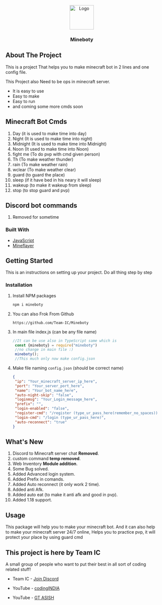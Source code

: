 




<br />
<p align="center">
  <a href="https://mineboty.tk/">
    <img src="https://cdn.discordapp.com/attachments/882996571824869476/884700019062636544/logo.png" alt="Logo" width="80" height="80">
  </a>

  <h3 align="center">Mineboty</h3>







## About The Project

This is a project That helps you to make minecraft bot in 2 lines
and one config file.

This Project also Need to be ops in minecraft server\.

* It is easy to use
* Easy to make
* Easy to run
* and coming some more cmds soon

## Minecraft Bot Cmds
1. Day (it is used to make time into day)
2. Night (It is used to make time into night)
3. Midnight (It is used to make time into Midnight)
4. Noon (It used to make time into Noon) 
5. fight me (To do pvp with cmd given person)
6. Th (To make weather thunder)
7. rain (To make weather rain)
8. wclear (To make weather clear) 
9. guard (to guard the place)
10. sleep (if it have bed in his neary it will sleep)
11. wakeup (to make it wakeup from sleep)
13. stop (to stop guard and pvp)



## Discord bot commands
1. Removed for sometime

### Built With
* [JavaScript](https://www.javascript.com/)
* [Mineflayer](https://www.npmjs.com/package/mineflayer)



<!-- GETTING STARTED -->
## Getting Started

This is an instructions on setting up your project.
Do all thing step by step



### Installation


1. Install NPM packages
   ```sh
   npm i mineboty
   ```
2. You can also Frok From Github
   ```
   https://github.com/Team-IC/Mineboty
   ```

3. In main file index.js (can be any file name)
   ```js
   //It can be use also in TypeScript same which is
    const {mineboty} = require("mineboty")
    //no change in main file :)
    mineboty(); 
    //This much only now make config.json
   ```
4. Make file naming `config.json` (should be correct name)
   ```JSON
   {
    "ip": "Your_minecraft_server_ip_here",
    "port": "Your_server_port_here",
    "name": "Your_bot_name_here",
    "auto-night-skip": "false",
    "loginmsg": "Your_Login_message_here",
    "prefix": "",
    "login-enabled": "false",
    "register-cmd": "/register (type_ur_pass_here(remember_no_spaces)) (type_ur_pass_here(remember_no_spaces))",
    "login-cmd": "/login (type_ur_pass_here)",
    "auto-reconnect": "true"
   }
    ```
   
## What's New
1. Discord to Minecraft server chat **Removed**.
2. custom command **temp removed**.
3. Web Inventory **Module addition**.
4. Some Bug solved.
5. Added Advanced login system.
6. Added Prefix in comands.
7. Added Auto reconnect (it only work 2 time).
8. Added anti Afk.
9. Added auto eat (to make it anti afk and good in pvp).
10. Added 1.18 support.


## Usage
This package will help you to make your minecraft bot. And it can also help to make your minecraft server 24/7 online, Helps you to practice pvp, it will protect your place by using guard cmd 

## This project is here by Team IC 
A small group of people who want to put their best in all sort of coding related stuff!
- Team IC - [Join Discord](https://discord.gg/teamic)

- YouTube - [codingINDIA](https://www.youtube.com/c/CodingIndia)

- YouTube - [GT ASISH](https://www.youtube.com/c/GTASISH)



